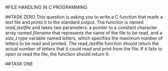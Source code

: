 #FILE HANDLING IN C PROGRAMMING

##TASK ZERO
This question is asking you to write a C function that reads a text file and prints it to the standard output.
The function is named *read_textfile* and takes two parameters: a pointer to a constant character array named *filename* that represents the name of the file to be read, and a *size_t* type variable named *letters*, which specifies the maximum number of letters to be read and printed.
The read_textfile function should return the actual number of letters that it could read and print from the file. If it fails to open or read the file, the function should return 0.

##TASK ONE
